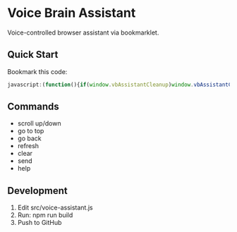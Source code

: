 # Voice Brain Assistant

Voice-controlled browser assistant via bookmarklet.

## Quick Start

Bookmark this code:
```javascript
javascript:(function(){if(window.vbAssistantCleanup)window.vbAssistantCleanup();const s=document.createElement('script');s.src='https://cdn.jsdelivr.net/gh/jjrasche/voice-brain-assistant@main/dist/voice-assistant.js?v='+Date.now();document.head.appendChild(s);})();
```

## Commands
- scroll up/down
- go to top
- go back
- refresh
- clear
- send
- help

## Development
1. Edit src/voice-assistant.js
2. Run: npm run build
3. Push to GitHub
